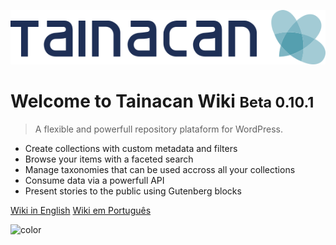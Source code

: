 ![logo](_assets/images/logo_tainacan.png)

# Welcome to Tainacan Wiki <small>Beta 0.10.1</small>

> A flexible and powerfull repository plataform for WordPress.

- Create collections with custom metadata and filters
- Browse your items with a faceted search
- Manage taxonomies that can be used accross all your collections
- Consume data via a powerfull API
- Present stories to the public using Gutenberg blocks

[Wiki in English](/#tainacan-wiki)
[Wiki em Português](/pt-br/#wiki-do-tainacan)

<!-- background color -->

![color](#ffffff)
